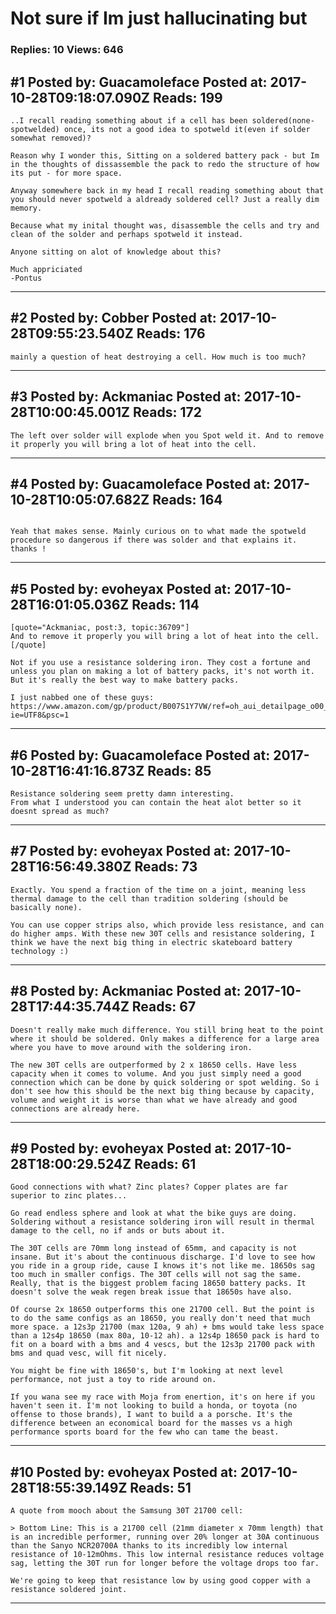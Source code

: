 # Not sure if Im just hallucinating but

### Replies: 10 Views: 646

## \#1 Posted by: Guacamoleface Posted at: 2017-10-28T09:18:07.090Z Reads: 199

```
..I recall reading something about if a cell has been soldered(none-spotwelded) once, its not a good idea to spotweld it(even if solder somewhat removed)?

Reason why I wonder this, Sitting on a soldered battery pack - but Im in the thoughts of dissassemble the pack to redo the structure of how its put - for more space.

Anyway somewhere back in my head I recall reading something about that you should never spotweld a aldready soldered cell? Just a really dim memory. 

Because what my inital thought was, disassemble the cells and try and clean of the solder and perhaps spotweld it instead. 

Anyone sitting on alot of knowledge about this? 

Much appriciated 
-Pontus
```

---
## \#2 Posted by: Cobber Posted at: 2017-10-28T09:55:23.540Z Reads: 176

```
mainly a question of heat destroying a cell. How much is too much?
```

---
## \#3 Posted by: Ackmaniac Posted at: 2017-10-28T10:00:45.001Z Reads: 172

```
The left over solder will explode when you Spot weld it. And to remove it properly you will bring a lot of heat into the cell.
```

---
## \#4 Posted by: Guacamoleface Posted at: 2017-10-28T10:05:07.682Z Reads: 164

```

Yeah that makes sense. Mainly curious on to what made the spotweld procedure so dangerous if there was solder and that explains it.  thanks !
```

---
## \#5 Posted by: evoheyax Posted at: 2017-10-28T16:01:05.036Z Reads: 114

```
[quote="Ackmaniac, post:3, topic:36709"]
And to remove it properly you will bring a lot of heat into the cell.
[/quote]

Not if you use a resistance soldering iron. They cost a fortune and unless you plan on making a lot of battery packs, it's not worth it. But it's really the best way to make battery packs.

I just nabbed one of these guys: https://www.amazon.com/gp/product/B007S1Y7VW/ref=oh_aui_detailpage_o00_s01?ie=UTF8&psc=1
```

---
## \#6 Posted by: Guacamoleface Posted at: 2017-10-28T16:41:16.873Z Reads: 85

```
Resistance soldering seem pretty damn interesting. 
From what I understood you can contain the heat alot better so it doesnt spread as much?
```

---
## \#7 Posted by: evoheyax Posted at: 2017-10-28T16:56:49.380Z Reads: 73

```
Exactly. You spend a fraction of the time on a joint, meaning less thermal damage to the cell than tradition soldering (should be basically none).

You can use copper strips also, which provide less resistance, and can do higher amps. With these new 30T cells and resistance soldering, I think we have the next big thing in electric skateboard battery technology :)
```

---
## \#8 Posted by: Ackmaniac Posted at: 2017-10-28T17:44:35.744Z Reads: 67

```
Doesn't really make much difference. You still bring heat to the point where it should be soldered. Only makes a difference for a large area where you have to move around with the soldering iron. 

The new 30T cells are outperformed by 2 x 18650 cells. Have less capacity when it comes to volume. And you just simply need a good connection which can be done by quick soldering or spot welding. So i don't see how this should be the next big thing because by capacity, volume and weight it is worse than what we have already and good connections are already here.
```

---
## \#9 Posted by: evoheyax Posted at: 2017-10-28T18:00:29.524Z Reads: 61

```
Good connections with what? Zinc plates? Copper plates are far superior to zinc plates...

Go read endless sphere and look at what the bike guys are doing. Soldering without a resistance soldering iron will result in thermal damage to the cell, no if ands or buts about it.

The 30T cells are 70mm long instead of 65mm, and capacity is not insane. But it's about the continuous discharge. I'd love to see how you ride in a group ride, cause I knows it's not like me. 18650s sag too much in smaller configs. The 30T cells will not sag the same. Really, that is the biggest problem facing 18650 battery packs. It doesn't solve the weak regen break issue that 18650s have also.

Of course 2x 18650 outperforms this one 21700 cell. But the point is to do the same configs as an 18650, you really don't need that much more space. a 12s3p 21700 (max 120a, 9 ah) + bms would take less space than a 12s4p 18650 (max 80a, 10-12 ah). a 12s4p 18650 pack is hard to fit on a board with a bms and 4 vescs, but the 12s3p 21700 pack with bms and quad vesc, will fit nicely.

You might be fine with 18650's, but I'm looking at next level performance, not just a toy to ride around on.

If you wana see my race with Moja from enertion, it's on here if you haven't seen it. I'm not looking to build a honda, or toyota (no offense to those brands), I want to build a a porsche. It's the difference between an economical board for the masses vs a high performance sports board for the few who can tame the beast.
```

---
## \#10 Posted by: evoheyax Posted at: 2017-10-28T18:55:39.149Z Reads: 51

```
A quote from mooch about the Samsung 30T 21700 cell:

> Bottom Line: This is a 21700 cell (21mm diameter x 70mm length) that is an incredible performer, running over 20% longer at 30A continuous than the Sanyo NCR20700A thanks to its incredibly low internal resistance of 10-12mOhms. This low internal resistance reduces voltage sag, letting the 30T run for longer before the voltage drops too far.

We're going to keep that resistance low by using good copper with a resistance soldered joint.
```

---
